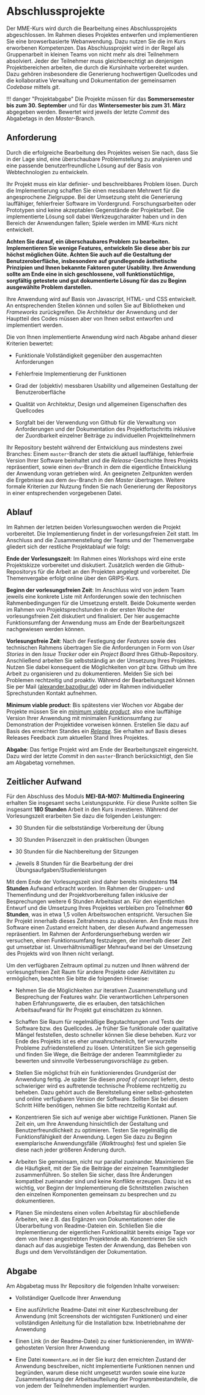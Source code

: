 # Abschlussprojekte

Der MME-Kurs wird durch die Bearbeitung eines Abschlussprojekts abgeschlossen. Im Rahmen dieses Projektes entwerfen und implementieren Sie eine browserbasierte Webanwendung. Dazu nutzen Sie die im Kurs erworbenen Kompetenzen. Das Abschlussprojekt wird in der Regel als Gruppenarbeit in kleinen Teams von nicht mehr als drei Teilnehmern absolviert. Jeder der Teilnehmer muss gleichberechtigt an denjenigen Projektbereichen arbeiten, die durch die Kursinhalte vorbereitet wurden. Dazu gehören insbesondere die Generierung hochwertigen Quellcodes und die kollaborative Verwaltung und Dokumentation der gemeinsamen *Codebase* mittels *git*.

<!-- Die Beschreibung des Rahmenthemas und einige Projektvorschläge für das aktuelle Semester finden Sie [hier](./sommer-2019). -->

!!! danger "Projektabgabe"
	Die Projekte müssen für das **Sommersemester bis zum 30. September** und für das **Wintersemester bis zum 31. März** abgegeben werden. Bewertet wird jeweils der letzte *Commit* des Abgabetags in den *Master*-Branch. 

## Anforderung

Durch die erfolgreiche Bearbeitung des Projektes weisen Sie nach, dass Sie in der Lage sind, eine überschaubare Problemstellung zu analysieren und eine passende benutzerfreundliche Lösung auf der Basis von Webtechnologien zu entwickeln. 

Ihr Projekt muss ein klar definier- und beschreibbares Problem lösen. Durch die Implementierung schaffen Sie einen messbaren Mehrwert für die angesprochene Zielgruppe. Bei der Umsetzung steht die Generierung lauffähiger, fehlerfreier Software im Vordergrund. Forschungsarbeiten oder Prototypen sind keine akzeptablen Gegenstände der Projektarbeit. Die implementierte Lösung soll dabei Werkzeugcharakter haben und in den Bereich der Anwendungen fallen; Spiele werden im MME-Kurs nicht entwickelt.

**Achten Sie darauf, ein überschaubares Problem zu bearbeiten. Implementieren Sie wenige Features, entwickeln Sie diese aber bis zur höchst möglichen Güte. Achten Sie auch auf die Gestaltung der Benutzeroberfläche, insbesondere auf grundlegende ästhetische Prinzipien und Ihnen bekannte Faktoren guter Usability. Ihre Anwendung sollte am Ende eine in sich geschlossene, voll funktionstüchtige, sorgfältig getestete und gut dokumentierte Lösung für das zu Beginn ausgewählte Problem darstellen.**

Ihre Anwendung wird auf Basis von Javascript, HTML- und CSS entwickelt. An entsprechenden Stellen können und sollen Sie auf Bibliotheken und *Frameworks* zurückgreifen. Die Architektur der Anwendung und der Hauptteil des Codes müssen aber von Ihnen selbst entworfen und implementiert werden. 

Die von Ihnen implementierte Anwendung wird nach Abgabe anhand dieser Kriterien bewertet:

- Funktionale Vollständigkeit gegenüber den ausgemachten Anforderungen

- Fehlerfreie Implementierung der Funktionen

- Grad der (objektiv) messbaren Usability und allgemeinen Gestaltung der Benutzeroberfläche

- Qualität von Architektur, Design und allgemeinen Eigenschaften des Quellcodes

- Sorgfalt bei der Verwendung von Github für die Verwaltung von Anforderungen und der Dokumentation des Projektfortschritts inklusive der Zuordbarkeit einzelner Beiträge zu individuellen Projektteilnehmern

Ihr Repository besteht während der Entwicklung aus mindestens zwei Branches: Einem `master`-Branch der stets die aktuell lauffähige, fehlerfreie Version Ihrer Software beinhaltet und die *Release*-Geschichte Ihres Projekts repräsentiert, sowie einen `dev`-Branch in dem die eigentliche Entwicklung der Anwendung voran getrieben wird. An geeigneten Zeitpunkten werden die Ergebnisse aus dem `dev`-Branch in den *Master* übertragen. Weitere formale Kriterien zur Nutzung finden Sie nach Generierung der Repositorys in einer entsprechenden vorgegebenen Datei.

## Ablauf 

Im Rahmen der letzten beiden Vorlesungswochen werden die Projekt vorbereitet. Die Implementierung findet in der vorlesungsfreien Zeit statt. Im Anschluss and die Zusammenstellung der Teams und der Themenvergabe gliedert sich der restliche Projektablauf wie folgt:

**Ende der Vorlesungszeit**: Im Rahmen eines Workshops wird eine erste Projektskizze vorbereitet und diskutiert. Zusätzlich werden die Github-Repositorys für die Arbeit an den Projekten angelegt und vorbereitet. Die Themenvergabe erfolgt online über den GRIPS-Kurs.

**Beginn der vorlesungsfreien Zeit**: Im Anschluss wird von jedem Team jeweils eine konkrete Liste mit Anforderungen sowie den technischen Rahmenbedingungen für die Umsetzung erstellt. Beide Dokumente werden im Rahmen von Projektsprechstunden in der ersten Woche der vorlesungsfreien Zeit diskutiert und finalisiert. Der hier ausgemachte Funktionsumfang der Anwendung muss am Ende der Bearbeitungszeit nachgewiesen werden können.

**Vorlesungsfreie Zeit**: Nach der Festlegung der *Features* sowie des technischen Rahmens übertragen Sie die Anforderungen in Form von *User Stories* in den *Issue Tracker* oder ein *Project Board* Ihres Github-Repository. Anschließend arbeiten Sie selbstständig an der Umsetzung Ihres Projektes. Nutzen Sie dabei konsequent die Möglichkeiten von *git* bzw. Github um Ihre Arbeit zu organisieren und zu dokumentieren. Melden Sie sich bei Problemen rechtzeitig und proaktiv. Während der Bearbeitungszeit können Sie per Mail (alexander.bazo@ur.de) oder im Rahmen individueller Sprechstunden Kontakt aufnehmen.

**Minimum viable product**: Bis spätestens vier Wochen vor Abgabe der Projekte müssen Sie ein [*minimum viable product*](https://en.wikipedia.org/wiki/Minimum_viable_product), also eine lauffähige Version Ihrer Anwendung mit minimalen Funktionsumfang zur Demonstration der Projektidee vorweisen können. Erstellen Sie dazu auf Basis des erreichten Standes ein [*Release*](https://help.github.com/en/articles/creating-releases). Sie erhalten auf Basis dieses Releases Feedback zum aktuellen Stand Ihres Projektes.

**Abgabe**: Das fertige Projekt wird am Ende der Bearbeitungszeit eingereicht. Dazu wird der letzte *Commit* in den `master`-Branch berücksichtigt, den Sie am Abgabetag vornehmen. 

## Zeitlicher Aufwand

Für den Abschluss des Moduls **MEI-BA-M07: Multimedia Engineering** erhalten Sie insgesamt sechs Leistungspunkte. Für diese Punkte sollten Sie insgesamt **180 Stunden** Arbeit in den Kurs investieren. Während der Vorlesungszeit erarbeiten Sie dazu die folgenden Leistungen:

- 30 Stunden für die selbstständige Vorbereitung der Übung

- 30 Stunden Präsenzzeit in den praktischen Übungen

- 30 Stunden für die Nachbereitung der Sitzungen 

- Jeweils 8 Stunden für die Bearbeitung der drei Übungsaufgaben/Studienleistungen

Mit dem Ende der Vorlesungszeit sind daher bereits mindestens **114 Stunden** Aufwand erbracht worden. Im Rahmen der Gruppen- und Themenfindung und der Projektvorbereitung fallen inklusive der Besprechungen weitere 6 Stunden Arbeitslast an. Für den eigentlichen Entwurf und die Umsetzung Ihres Projektes verbleiben pro Teilnehmer **60 Stunden**, was in etwa 1,5 vollen Arbeitswochen entspricht. Versuchen Sie Ihr Projekt innerhalb dieses Zeitrahmens zu absolvieren. Am Ende muss Ihre Software einen Zustand erreicht haben, der diesen Aufwand angemessen repräsentiert. Im Rahmen der Anforderungserhebung werden wir versuchen, einen Funktionsumfang festzulegen, der innerhalb dieser Zeit gut umsetzbar ist. Unverhältnismäßiger Mehraufwand bei der Umsetzung des Projekts wird von Ihnen nicht verlangt.

Um den verfügbaren Zeitraum optimal zu nutzen und Ihnen während der vorlesungsfreien Zeit Raum für andere Projekte oder Aktivitäten zu ermöglichen, beachten Sie bitte die folgenden Hinweise:

- Nehmen Sie die Möglichkeiten zur iterativen Zusammenstellung und Besprechung der Features wahr. Die verantwortlichen Lehrpersonen haben Erfahrungswerte, die es erlauben, den tatsächlichen Arbeitsaufwand für Ihr Projekt gut einschätzen zu können.

- Schaffen Sie Raum für regelmäßige Begutachtungen und Tests der Software bzw. des Quellcodes. Je früher Sie funktionale oder qualitative Mängel feststellen, desto schneller können Sie diese beheben. Kurz vor Ende des Projekts ist es eher unwahrscheinlich, tief verwurzelte Probleme zufriedenstellend zu lösen. Unterstützen Sie sich gegenseitig und finden Sie Wege, die Beiträge der anderen Teammitglieder zu bewerten und sinnvolle Verbesserungsvorschläge zu geben.

- Stellen Sie möglichst früh ein funktionierendes Grundgerüst der Anwendung fertig. Je später Sie diesen *proof of concept* liefern, desto schwieriger wird es auftretende technische Probleme rechtzeitig zu beheben. Dazu gehört auch die Bereitstellung einer selbst-gehosteten und online verfügbaren Version der Software.
Sollten Sie bei diesem Schritt Hilfe benötigen, nehmen Sie bitte rechtzeitig Kontakt auf.

- Konzentrieren Sie sich auf wenige aber wichtige Funktionen. Planen Sie Zeit ein, um Ihre Anwendung hinsichtlich der Gestaltung und Benutzerfreundlichkeit zu optimieren. Testen Sie regelmäßig die Funktionsfähigkeit der Anwendung. Legen Sie dazu zu Beginn exemplarische Anwendungsfälle (*Walktroughs*) fest und spielen Sie diese nach jeder größeren Änderung durch.

- Arbeiten Sie gemeinsam, nicht nur parallel zueinander. Maximieren Sie die Häufigkeit, mit der Sie die Beiträge der einzelnen Teammitglieder zusammenführen. So stellen Sie sicher, dass Ihre Änderungen kompatibel zueinander sind und keine Konflikte erzeugen. Dazu ist es wichtig, vor Beginn der Implementierung die Schnittstellen zwischen den einzelnen Komponenten gemeinsam zu besprechen und zu dokumentieren.

- Planen Sie mindestens einen vollen Arbeitstag für abschließende Arbeiten, wie z.B. das Ergänzen von Dokumentationen oder die Überarbeitung von Readme-Dateien ein. Schließen Sie die Implementierung der eigentlichen Funktionalität bereits einige Tage vor dem von Ihnen angestrebten Projektende ab. Konzentrieren Sie sich danach auf das ausgiebige Testen der Anwendung, das Beheben von *Bugs* und dem Vervollständigen der Dokumentation.

## Abgabe

Am Abgabetag muss Ihr Repository die folgenden Inhalte vorweisen:

- Vollständiger Quellcode Ihrer Anwendung

- Eine ausführliche Readme-Datei mit einer Kurzbeschreibung der Anwendung (mit Screenshots der wichtigsten Funktionen) und einer vollständigen Anleitung für die Installation bzw. Inbetriebnahme der Anwendung

- Einen Link (in der Readme-Datei) zu einer funktionierenden, im WWW-gehosteten Version Ihrer Anwendung

- Eine Datei `Kommentare.md` in der Sie kurz den erreichten Zustand der Anwendung beschreiben, nicht implementierte Funktionen nennen und begründen, warum diese nicht umgesetzt wurden sowie eine kurze Zusammenfassung der Arbeitsaufteilung der Programmbestandteile, die von jedem der Teilnehmenden implementiert wurden.